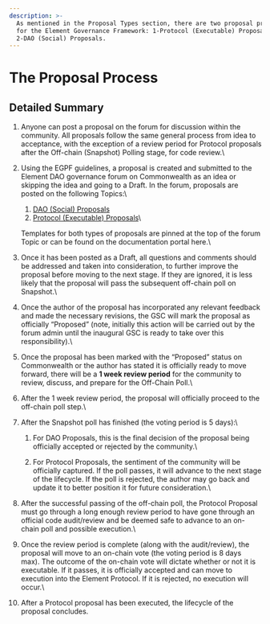 ```yaml
---
description: >-
  As mentioned in the Proposal Types section, there are two proposal processes
  for the Element Governance Framework: 1-Protocol (Executable) Proposals and
  2-DAO (Social) Proposals.
---
```


# The Proposal Process

## **Detailed Summary**

1. Anyone can post a proposal on the forum for discussion within the community. All proposals follow the same general process from idea to acceptance, with the exception of a review period for Protocol proposals after the Off-chain (Snapshot) Polling stage, for code review.\

2.  Using the EGPF guidelines, a proposal is created and submitted to the Element DAO governance forum on Commonwealth as an idea or skipping the idea and going to a Draft. In the forum, proposals are posted on the following Topics:\


    1. [DAO (Social) Proposals](https://forum.element.fi/discussions/3.%20DAO%20\(Social\)%20Proposals)
    2. [Protocol (Executable) Proposals](https://forum.element.fi/discussions/4.%20Protocol%20\(Executable\)%20Proposals)\


    Templates for both types of proposals are pinned at the top of the forum Topic or can be found on the documentation portal here.\

3. Once it has been posted as a Draft, all questions and comments should be addressed and taken into consideration, to further improve the proposal before moving to the next stage. If they are ignored, it is less likely that the proposal will pass the subsequent off-chain poll on Snapshot.\

4. Once the author of the proposal has incorporated any relevant feedback and made the necessary revisions, the GSC will mark the proposal as officially “Proposed” (note, initially this action will be carried out by the forum admin until the inaugural GSC is ready to take over this responsibility).\

5. Once the proposal has been marked with the “Proposed” status on Commonwealth or the author has stated it is officially ready to move forward, there will be a **1 week review period** for the community to review, discuss, and prepare for the Off-Chain Poll.\

6. After the 1 week review period, the proposal will officially proceed to the off-chain poll step.\

7. After the Snapshot poll has finished (the voting period is 5 days):\

   1. For DAO Proposals, this is the final decision of the proposal being officially accepted or rejected by the community.\

   2. For Protocol Proposals, the sentiment of the community will be officially captured. If the poll passes, it will advance to the next stage of the lifecycle. If the poll is rejected, the author may go back and update it to better position it for future consideration.\

8. After the successful passing of the off-chain poll, the Protocol Proposal must go through a long enough review period to have gone through an official code audit/review and be deemed safe to advance to an on-chain poll and possible execution.\

9. Once the review period is complete (along with the audit/review), the proposal will move to an on-chain vote (the voting period is 8 days max). The outcome of the on-chain vote will dictate whether or not it is executable. If it passes, it is officially accepted and can move to execution into the Element Protocol. If it is rejected, no execution will occur.\

10. After a Protocol proposal has been executed, the lifecycle of the proposal concludes.
